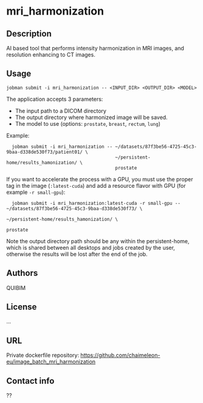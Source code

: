 # mri_harmonization

## Description
AI based tool that performs intensity harmonization in MRI images, and resolution enhancing to CT images.

## Usage

`jobman submit -i mri_harmonization -- <INPUT_DIR> <OUTPUT_DIR> <MODEL>`
  
The application accepts 3 parameters:
 - The input path to a DICOM directory
 - The output directory where harmonized image will be saved.
 - The model to use (options: `prostate`, `breast`, `rectum`, `lung`)
 
Example:  
  ```
    jobman submit -i mri_harmonization -- ~/datasets/87f3be56-4725-45c3-9baa-d338de530f73/patient01/ \
                                          ~/persistent-home/results_hamonization/ \
                                          prostate
  ```
If you want to accelerate the process with a GPU, you must use the proper tag in the image (`:latest-cuda`) and add a resource flavor with GPU (for example `-r small-gpu`):  
  ```
    jobman submit -i mri_harmonization:latest-cuda -r small-gpu -- ~/datasets/87f3be56-4725-45c3-9baa-d338de530f73/ \
                                                                   ~/persistent-home/results_hamonization/ \
                                                                   prostate
  ``` 
Note the output directory path should be any within the persistent-home, which is shared between all desktops and jobs created by the user, otherwise the results will be lost after the end of the job. 

## Authors
QUIBIM

## License
...

## URL
Private dockerfile repository:
https://github.com/chaimeleon-eu/image_batch_mri_harmonization

## Contact info
??
